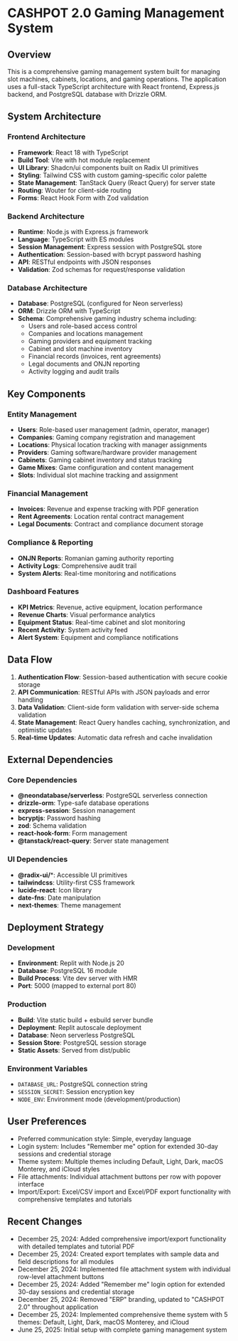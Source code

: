 # CASHPOT 2.0 Gaming Management System

## Overview

This is a comprehensive gaming management system built for managing slot machines, cabinets, locations, and gaming operations. The application uses a full-stack TypeScript architecture with React frontend, Express.js backend, and PostgreSQL database with Drizzle ORM.

## System Architecture

### Frontend Architecture
- **Framework**: React 18 with TypeScript
- **Build Tool**: Vite with hot module replacement
- **UI Library**: Shadcn/ui components built on Radix UI primitives
- **Styling**: Tailwind CSS with custom gaming-specific color palette
- **State Management**: TanStack Query (React Query) for server state
- **Routing**: Wouter for client-side routing
- **Forms**: React Hook Form with Zod validation

### Backend Architecture
- **Runtime**: Node.js with Express.js framework
- **Language**: TypeScript with ES modules
- **Session Management**: Express session with PostgreSQL store
- **Authentication**: Session-based with bcrypt password hashing
- **API**: RESTful endpoints with JSON responses
- **Validation**: Zod schemas for request/response validation

### Database Architecture
- **Database**: PostgreSQL (configured for Neon serverless)
- **ORM**: Drizzle ORM with TypeScript
- **Schema**: Comprehensive gaming industry schema including:
  - Users and role-based access control
  - Companies and locations management
  - Gaming providers and equipment tracking
  - Cabinet and slot machine inventory
  - Financial records (invoices, rent agreements)
  - Legal documents and ONJN reporting
  - Activity logging and audit trails

## Key Components

### Entity Management
- **Users**: Role-based user management (admin, operator, manager)
- **Companies**: Gaming company registration and management
- **Locations**: Physical location tracking with manager assignments
- **Providers**: Gaming software/hardware provider management
- **Cabinets**: Gaming cabinet inventory and status tracking
- **Game Mixes**: Game configuration and content management
- **Slots**: Individual slot machine tracking and assignment

### Financial Management
- **Invoices**: Revenue and expense tracking with PDF generation
- **Rent Agreements**: Location rental contract management
- **Legal Documents**: Contract and compliance document storage

### Compliance & Reporting
- **ONJN Reports**: Romanian gaming authority reporting
- **Activity Logs**: Comprehensive audit trail
- **System Alerts**: Real-time monitoring and notifications

### Dashboard Features
- **KPI Metrics**: Revenue, active equipment, location performance
- **Revenue Charts**: Visual performance analytics
- **Equipment Status**: Real-time cabinet and slot monitoring
- **Recent Activity**: System activity feed
- **Alert System**: Equipment and compliance notifications

## Data Flow

1. **Authentication Flow**: Session-based authentication with secure cookie storage
2. **API Communication**: RESTful APIs with JSON payloads and error handling
3. **Data Validation**: Client-side form validation with server-side schema validation
4. **State Management**: React Query handles caching, synchronization, and optimistic updates
5. **Real-time Updates**: Automatic data refresh and cache invalidation

## External Dependencies

### Core Dependencies
- **@neondatabase/serverless**: PostgreSQL serverless connection
- **drizzle-orm**: Type-safe database operations
- **express-session**: Session management
- **bcryptjs**: Password hashing
- **zod**: Schema validation
- **react-hook-form**: Form management
- **@tanstack/react-query**: Server state management

### UI Dependencies
- **@radix-ui/***: Accessible UI primitives
- **tailwindcss**: Utility-first CSS framework
- **lucide-react**: Icon library
- **date-fns**: Date manipulation
- **next-themes**: Theme management

## Deployment Strategy

### Development
- **Environment**: Replit with Node.js 20
- **Database**: PostgreSQL 16 module
- **Build Process**: Vite dev server with HMR
- **Port**: 5000 (mapped to external port 80)

### Production
- **Build**: Vite static build + esbuild server bundle
- **Deployment**: Replit autoscale deployment
- **Database**: Neon serverless PostgreSQL
- **Session Store**: PostgreSQL session storage
- **Static Assets**: Served from dist/public

### Environment Variables
- `DATABASE_URL`: PostgreSQL connection string
- `SESSION_SECRET`: Session encryption key
- `NODE_ENV`: Environment mode (development/production)

## User Preferences

- Preferred communication style: Simple, everyday language
- Login system: Includes "Remember me" option for extended 30-day sessions and credential storage
- Theme system: Multiple themes including Default, Light, Dark, macOS Monterey, and iCloud styles
- File attachments: Individual attachment buttons per row with popover interface
- Import/Export: Excel/CSV import and Excel/PDF export functionality with comprehensive templates and tutorials

## Recent Changes

- December 25, 2024: Added comprehensive import/export functionality with detailed templates and tutorial PDF
- December 25, 2024: Created export templates with sample data and field descriptions for all modules
- December 25, 2024: Implemented file attachment system with individual row-level attachment buttons
- December 25, 2024: Added "Remember me" login option for extended 30-day sessions and credential storage
- December 25, 2024: Removed "ERP" branding, updated to "CASHPOT 2.0" throughout application
- December 25, 2024: Implemented comprehensive theme system with 5 themes: Default, Light, Dark, macOS Monterey, and iCloud
- June 25, 2025: Initial setup with complete gaming management system